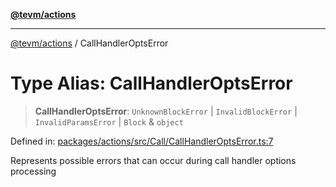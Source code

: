 [**@tevm/actions**](../README.md)

***

[@tevm/actions](../globals.md) / CallHandlerOptsError

# Type Alias: CallHandlerOptsError

> **CallHandlerOptsError**: `UnknownBlockError` \| `InvalidBlockError` \| `InvalidParamsError` \| `Block` & `object`

Defined in: [packages/actions/src/Call/CallHandlerOptsError.ts:7](https://github.com/evmts/tevm-monorepo/blob/main/packages/actions/src/Call/CallHandlerOptsError.ts#L7)

Represents possible errors that can occur during call handler options processing

